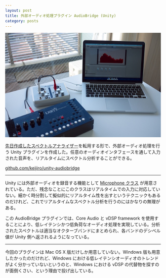 ```yaml
---
layout: post
title: 外部オーディオ処理プラグイン AudioBridge (Unity)
category: posts
---
```


![AudioBridge](/images/2013-10-28-1.jpg)

[先日作成したスペクトルアナライザー](http://keijiro.github.io/posts/audio_spectrum_analyzer/)を転用する形で、外部オーディオ処理を行う Unity プラグインを作成した。任意のオーディオインタフェースを通して入力された音声を、リアルタイムにスペクトル分析することができる。

[github.com/keijiro/unity-audiobridge](https://github.com/keijiro/unity-audiobridge)

---

Unity には外部オーディオを録音する機能として [Microphone クラス](http://docs.unity3d.com/Documentation/ScriptReference/Microphone.html) が用意されている。ただ、残念なことにこのクラスはリアルタイムでの入力に対応していない。細かく時分割して擬似的にリアルタイム性を出すというテクニックもあるのだけれど、これでリアルタイムなスペクトル分析を行うのにはかなりの無理がある。

この AudioBridge プラグインでは、Core Audio と vDSP framework を使用することにより、低レイテンシかつ低負荷なオーディオ処理を実現している。分析されたスペクトルは適当なオクターブバンドにまとめられ、各バンドのデシベル値が Unity 側へ返されるようになっている。

---

今回のプラグインは Mac OS X 版だけしか用意していない。Windows 版も用意したかったのだけれど、Windows における低レイテンシオーディオのトレンドがよく分かっていないというのと、Windows における vDSP の代替物を探すのが面倒くさい、という理由で投げ出している。